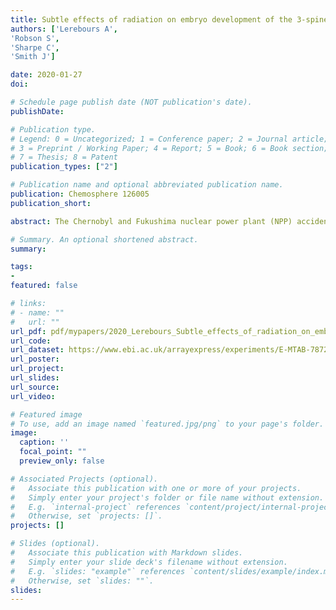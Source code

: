 ```yaml
---
title: Subtle effects of radiation on embryo development of the 3-spined stickleback
authors: ['Lerebours A',
'Robson S',
'Sharpe C',
'Smith J']

date: 2020-01-27
doi: 

# Schedule page publish date (NOT publication's date).
publishDate: 

# Publication type.
# Legend: 0 = Uncategorized; 1 = Conference paper; 2 = Journal article;
# 3 = Preprint / Working Paper; 4 = Report; 5 = Book; 6 = Book section;
# 7 = Thesis; 8 = Patent
publication_types: ["2"]

# Publication name and optional abbreviated publication name.
publication: Chemosphere 126005
publication_short: 

abstract: The Chernobyl and Fukushima nuclear power plant (NPP) accidents that occurred in 1986 and 2011 respectively have led to many years of chronic radiation exposure of wildlife. However, controversies remain on the dose threshold above which an impact on animal health occurs. Fish have been highly exposed immediately after both accidents in freshwater systems around Chernobyl and in freshwater and marine systems around Fukushima. The dose levels decreased during the years after the accidents, however, little is known about the effects of environmental low doses of radiation on fish health. The present laboratory study assesses the effects of an environmentally relevant dose range of radiation (0.1, 1 and 10 mGy/day) on early life stages of the 3-spined stickleback, Gasterosteus aculeatus. The cardiac physiology and developmental features (head width, diameter, area) of high exposed embryos (10 mGy/day) showed no significant change when compared to controls. Embryos exposed to the medium and high dose were slower to hatch than the controls (between 166 and 195 h post-fertilization). After 10 days of exposure (at 240 h post-fertilization), larvae exposed to the high dose displayed comparable growth to controls. High-throughput sequence analysis of transcriptional changes at this time point revealed no significant changes in gene regulation compared to controls regardless of exposure conditions. Our results suggest that exposure of fish embryos to environmental radiation elicits subtle delays in hatching times, but does not impair the overall growth and physiology, nor the gene expression patterns in the recently hatched larvae.

# Summary. An optional shortened abstract.
summary: 

tags:
-
featured: false

# links:
# - name: ""
#   url: ""
url_pdf: pdf/mypapers/2020_Lerebours_Subtle_effects_of_radiation_on_embryo_development_of_the_3-spined_stickleback.pdf
url_code: 
url_dataset: https://www.ebi.ac.uk/arrayexpress/experiments/E-MTAB-7872/
url_poster: 
url_project:
url_slides: 
url_source: 
url_video: 

# Featured image
# To use, add an image named `featured.jpg/png` to your page's folder. 
image:
  caption: ''
  focal_point: ""
  preview_only: false

# Associated Projects (optional).
#   Associate this publication with one or more of your projects.
#   Simply enter your project's folder or file name without extension.
#   E.g. `internal-project` references `content/project/internal-project/index.md`.
#   Otherwise, set `projects: []`.
projects: []

# Slides (optional).
#   Associate this publication with Markdown slides.
#   Simply enter your slide deck's filename without extension.
#   E.g. `slides: "example"` references `content/slides/example/index.md`.
#   Otherwise, set `slides: ""`.
slides: 
---
```

